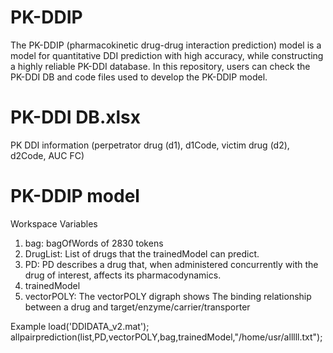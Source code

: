# PK-DDIP
The PK-DDIP (pharmacokinetic drug-drug interaction prediction) model is a model for quantitative DDI prediction with high accuracy, while constructing a highly reliable PK-DDI database. In this repository, users can check the PK-DDI DB and code files used to develop the PK-DDIP model.


# PK-DDI DB.xlsx
PK DDI information (perpetrator drug (d1), d1Code, victim drug (d2), d2Code, AUC FC)


# PK-DDIP model
Workspace Variables

1. bag: bagOfWords of 2830 tokens
2. DrugList: List of drugs that the trainedModel can predict.
3. PD: PD describes a drug that, when administered concurrently with the drug of interest, affects its pharmacodynamics.
4. trainedModel
5. vectorPOLY: The vectorPOLY digraph shows The binding relationship between a drug and target/enzyme/carrier/transporter

Example
load('DDIDATA_v2.mat');
allpairprediction(list,PD,vectorPOLY,bag,trainedModel,"/home/usr/alllll.txt");

